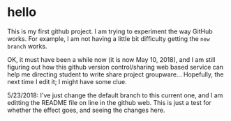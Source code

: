 # hello
This is my first github project.
I am trying to experiment the way GitHub works. For example, I am not having a little bit difficulty getting the `new branch` works.

OK, it must have been a while now (it is now May 10, 2018), and I am still figuring out how this github version control/sharing web based service can help me directing student to write share project groupware... Hopefully, the next time I edit it; I might have some clue.

5/23/2018: I've just change the default branch to this current one, and I am editting the README file on line in the github web.
This is just a test for whether the effect goes, and seeing the changes here.
